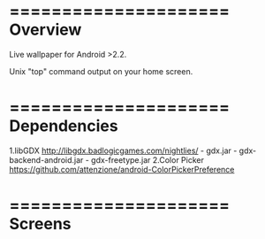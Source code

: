 =====================
Overview
=====================

Live wallpaper for Android >2.2.

Unix "top" command output on your home screen.

=====================
Dependencies
=====================

1.libGDX http://libgdx.badlogicgames.com/nightlies/
	- gdx.jar
	- gdx-backend-android.jar
	- gdx-freetype.jar
2.Color Picker https://github.com/attenzione/android-ColorPickerPreference

=====================
Screens
=====================